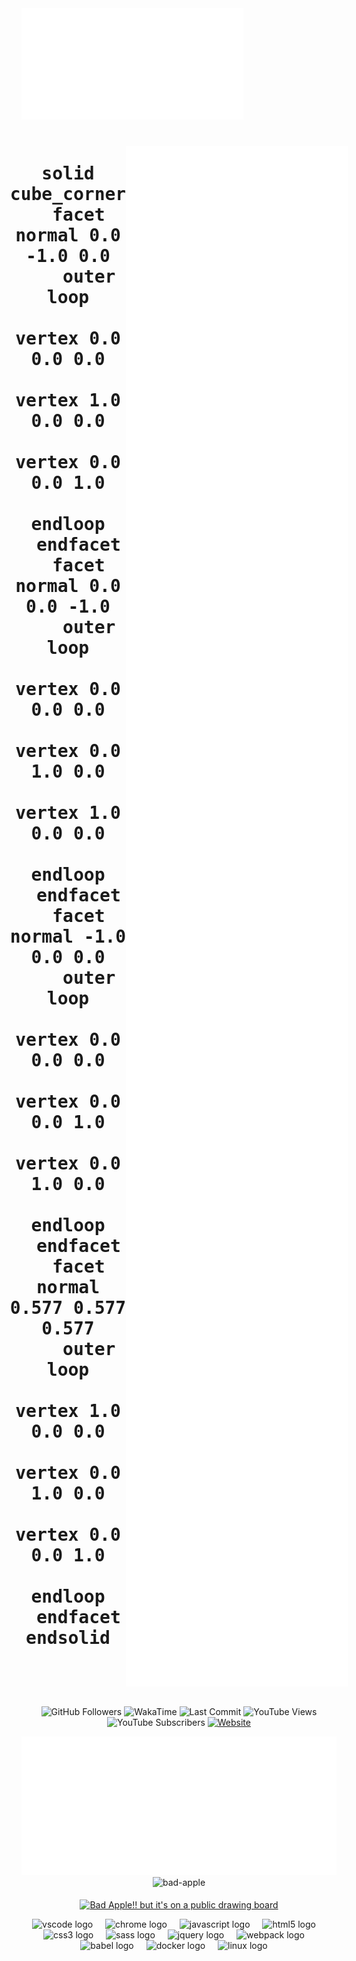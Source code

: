 <!-- ############################################# -->
<!-- Links -->

<!-- 
  Quick access to profile graphs: https://profile-readme-generator.com/
  Shields: https://shields.io/
  YouTube Cards: https://github.com/DenverCoder1/github-readme-youtube-cards#basic-usage
  UTF8 Art: http://aa.en.utf8art.com/
  ASCII Art: https://www.asciiart.eu/
  ASCII Banners: https://patorjk.com/software/taag/
  Unicode Characters: https://www.amp-what.com/
  Braille Art: https://emojicombos.com/
  Spaces: https://jkorpela.fi/chars/spaces.html
  Color for SVG artworks: #6C757D / #F8F9FA
-->

<!-- .mp4 to .gif: ffmpeg -i input.mp4 -vf "fps=10,scale=320:-1:flags=lanczos,split[s0][s1];[s0]palettegen[p];[s1][p]paletteuse" -loop 0 output.gif >

<!-- ############################################# -->
<!-- Background -->
<div>
  <img width="355" src="./.meta/background.svg" alt="header"  />
</div>

<!-- ############################################# -->
<!-- Header -->

<h1 align="center">
  <div style="display: flex; justify-content: center; align-items: stretch;">
    <kbd style="display: flex; align-items: center; height: 100%; width: 195px;">
      <pre lang="stl" style="white-space: pre-wrap; word-wrap: break-word;">
solid cube_corner
  facet normal 0.0 -1.0 0.0
    outer loop
      vertex 0.0 0.0 0.0
      vertex 1.0 0.0 0.0
      vertex 0.0 0.0 1.0
    endloop
  endfacet
  facet normal 0.0 0.0 -1.0
    outer loop
      vertex 0.0 0.0 0.0
      vertex 0.0 1.0 0.0
      vertex 1.0 0.0 0.0
    endloop
  endfacet
  facet normal -1.0 0.0 0.0
    outer loop
      vertex 0.0 0.0 0.0
      vertex 0.0 0.0 1.0
      vertex 0.0 1.0 0.0
    endloop
  endfacet
  facet normal 0.577 0.577 0.577
    outer loop
      vertex 1.0 0.0 0.0
      vertex 0.0 1.0 0.0
      vertex 0.0 0.0 1.0
    endloop
  endfacet
endsolid
      </pre>
    </kbd>
    <img width="355" src="./.meta/header.svg" alt="header" />
  </div>
</h1>


<!--  ############################################# -->
<div style="max-width: 760px; display: flex; flex-direction: column; align-items: center; margin: 0 auto;">
<!--  ############################################# -->
<!-- Shields -->

<div align="center">

  ![GitHub Followers][github-followers]
    ![WakaTime][wakatime]
    ![Last Commit][github-last-commit]
    ![YouTube Views][yt-views]
    ![YouTube Subscribers][yt-subs]
    [![Website][website-badge]](https://nlobby4.org)
</div>

<!--  ############################################# -->
<!-- Main Area -->

<div align="center">
  <div style="isplay: flex; flex-direction: row; align-items: flex-start; margin: 0 auto; margin-bottom: 5px; flex-wrap: wrap;">
    <img src="./.meta/description.svg" height="222px" width="533" alt="description" />
    <img src="./.meta/bad-apple.gif" height="222px" alt="bad-apple" />
  </div>
</div>

<!-- ############################################# -->
<!-- YouTube Video Section -->

<div align="center">

  <!-- BEGIN YOUTUBE-CARDS -->
  [![Bad Apple!! but it's on a public drawing board](https://ytcards.demolab.com/?id=GKq6WVmKizg&title=Bad+Apple%21%21+but+it%27s+on+a+public+drawing+board&lang=en&timestamp=1733980918&background_color=%230d1117&title_color=%23ffffff&stats_color=%23dedede&max_title_lines=1&width=250&border_radius=5 "Bad Apple!! but it's on a public drawing board")](https://www.youtube.com/watch?v=GKq6WVmKizg)
  <!-- END YOUTUBE-CARDS -->
</div>

<!-- ############################################# -->
<!-- Badges -->

<div align="center" style="display: flex; flex-direction: column;">
  <div align="center">
    <img src="https://cdn.jsdelivr.net/gh/devicons/devicon/icons/vscode/vscode-original.svg" height="40" alt="vscode logo" />
    <img width="12" />
    <img src="https://cdn.jsdelivr.net/gh/devicons/devicon/icons/chrome/chrome-original.svg" height="40" alt="chrome logo" />
    <img width="12" />
    <img src="https://cdn.jsdelivr.net/gh/devicons/devicon/icons/javascript/javascript-original.svg" height="40" alt="javascript logo" />
    <img width="12" />
    <img src="https://cdn.jsdelivr.net/gh/devicons/devicon/icons/html5/html5-original.svg" height="40" alt="html5 logo" />
    <img width="12" />
    <img src="https://cdn.jsdelivr.net/gh/devicons/devicon/icons/css3/css3-original.svg" height="40" alt="css3 logo" />
    <img width="12" />
    <img src="https://cdn.jsdelivr.net/gh/devicons/devicon/icons/sass/sass-original.svg" height="40" alt="sass logo" />
    <img width="12" />
    <img src="https://cdn.jsdelivr.net/gh/devicons/devicon/icons/jquery/jquery-original.svg" height="40" alt="jquery logo" />
    <img width="12" />
    <img src="https://cdn.jsdelivr.net/gh/devicons/devicon/icons/webpack/webpack-original.svg" height="40" alt="webpack logo" />
    <img width="12" />
    <img src="https://cdn.jsdelivr.net/gh/devicons/devicon/icons/babel/babel-original.svg" height="40" alt="babel logo" />
    <img width="12" />
    <img src="https://cdn.jsdelivr.net/gh/devicons/devicon/icons/docker/docker-original.svg" height="40" alt="docker logo" />
        <img width="12" />
    <img src="https://cdn.jsdelivr.net/gh/devicons/devicon/icons/linux/linux-original.svg" height="40" alt="linux logo" />
    <img width="12" />
  </div>
</div>

<!-- ############################################# -->
</div>
<!-- ############################################# -->
<!-- References -->

[github-followers]: https://img.shields.io/github/followers/exquz3me?label=Followers&style=flat
[wakatime]: https://wakatime.com/badge/user/163d6b45-39a7-4e5d-8c76-362e0ac68725.svg
[github-last-commit]: https://img.shields.io/github/last-commit/exquz3me/exquz3me?logo=refinedgithub&logoColor=white
[yt-views]: https://img.shields.io/youtube/channel/views/UCM217JhNPpu5J4iMsc8WD1g?style=flat&logo=youtube
[yt-subs]: https://img.shields.io/youtube/channel/subscribers/UCM217JhNPpu5J4iMsc8WD1g?style=flat&logo=youtube
[website-badge]: https://img.shields.io/website?url=https%3A%2F%2Fnlobby4.org&style=flat&logo=porkbun&logoColor=white
